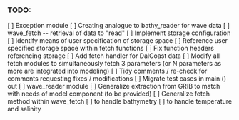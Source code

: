 ### TODO:

[ ] Exception module
[ ] Creating analogue to bathy_reader for wave data
    [ ] wave_fetch -- retrieval of data to "read"
        [ ] Implement storage configuration
            [ ] Identify means of user specification of storage space
            [ ] Reference user specified storage space within fetch functions
                [ ] Fix function headers referencing storage
        [ ] Add fetch handler for DalCoast data
        [ ] Modify all fetch modules to simultaneously fetch 3 parameters (or N parameters as more are integrated into modeling)
        [ ] Tidy comments / re-check for comments requesting fixes / modifications
        [ ] Migrate test cases in main () out
    [ ] wave_reader module
        [ ] Generalize extraction from GRIB to match with needs of model component (to be provided)
[ ] Generalize fetch method within wave_fetch 
    [ ] to handle bathymetry
    [ ] to handle temperature and salinity
